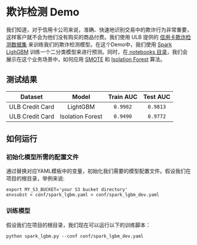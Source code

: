 # 欺诈检测 Demo
我们知道，对于信用卡公司来说，准确、快速地识别交易中的欺诈行为非常重要，这样客户就不会为他们没有购买的商品付费。我们使用 ULB 提供的 [信用卡欺诈检测数据集](https://www.kaggle.com/datasets/mlg-ulb/creditcardfraud) 来训练我们的欺诈检测模型。在这个Demo中，我们使用 [Spark LighGBM](https://microsoft.github.io/SynapseML/docs/next/features/lightgbm/LightGBM%20-%20Overview/) 训练一个二分类模型来进行预测。同时，在[ notebooks 目录](./notebooks/)，我们会展示在这个业务场景中，如何应用 [SMOTE](https://imbalanced-learn.org/stable/references/generated/imblearn.over_sampling.SMOTE.html) 和 [Isolation Forest](https://mmlspark.blob.core.windows.net/docs/0.9.1/pyspark/synapse.ml.isolationforest.html) 算法。

## 测试结果

|    Dataset    | Model      |  Train AUC | Test AUC |
|:-------------:|:----------:|:----------:|:--------:|
| ULB Credit Card |  LightGBM  | `0.9982`  | `0.9813` |
| ULB Credit Card |  Isolation Forest  | `0.9490`  | `0.9772` |

## 如何运行
### 初始化模型所需的配置文件
通过替换对应YAML模板中的变量，初始化我们需要的模型配置文件。假设我们在项目的根目录，举例来说:

```shell
export MY_S3_BUCKET='your S3 bucket directory'
envsubst < conf/spark_lgbm.yaml > conf/spark_lgbm_dev.yaml
```

### 训练模型
假设我们在项目的根目录，我们现在可以运行以下的训练脚本：
```shell
python spark_lgbm.py --conf conf/spark_lgbm_dev.yaml
```